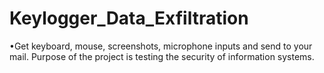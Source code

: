 # Keylogger_Data_Exfiltration
•Get keyboard, mouse, screenshots, microphone inputs and send to your mail. Purpose of the project is testing the security of information systems.
